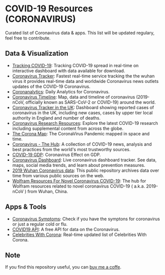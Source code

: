 # COVID-19 Resources (CORONAVIRUS)

Curated list of Coronavirus data & apps. This list will be updated regulary, feel free to contribute.


## Data & Visualization
- [Tracking COVID-19](https://www.arcgis.com/apps/opsdashboard/index.html#/bda7594740fd40299423467b48e9ecf6): Tracking COVID-19 spread in real-time on interactive dashboard with data available for download.
- [Coronavirus Tracker](https://thevirustracker.com/): Fastest real-time service tracking the the wuhan virus it provides real-time data and worldwide Coronavirus news outlets updates of the COVID-19 Coronavirus.
- [Coronanalytics](https://coronanalytics.com/): Daily Analytics for Coronavirus.
- [Coronavirus Timeline](https://bnonews.com/index.php/2020/02/the-latest-coronavirus-cases/): Map, data and timeline of coronavirus (2019-nCoV, officially known as SARS-CoV-2 or COVID-19) around the world.
- [Coronavirus Tracker in the UK](https://www.gov.uk/government/publications/covid-19-track-coronavirus-cases): Dashboard showing reported cases of coronavirus in the UK, including new cases, cases by upper tier local authority in England and number of deaths.
- [Coronavirus Research Resources](https://pages.semanticscholar.org/coronavirus-research): Explore the latest COVID-19 research including supplemental content from across the globe.
- [The Corona Map](https://www.thecoronamap.com/): The CoronaVirus Pandemic mapped in space and time.
- [Coronavirus - The Hub](https://flipboard.com/@health/coronavirus-the-hub-mbc9fs4t93llu0mb): A collection of COVID-19 news, analysis and best practices from the world's most trustworthy sources.
- [COVID-19 GDP](https://coronavirus.clevermaps.io/): Coronavirus Effect on GDP.
- [Coronavirus Dashboard](https://ncov2019.live/): Live coronavirus dashboard tracker. See data, maps, social media trends, and learn about prevention measures.
- [2019 Wuhan Coronavirus data](https://github.com/globalcitizen/2019-wuhan-coronavirus-data/): This public repository archives data over time from various public sources on the web.
- [Wolfram Resources For Novel Coronavirus COVID-19](https://community.wolfram.com/groups/-/m/t/1872608): The hub for Wolfram resources related to novel coronavirus COVID-19 ( a.k.a. 2019-nCoV ) from Wuhan, China.

## Apps & Tools
- [Coronavirus Symptoms](https://www.coronavirus-signs-and-symptoms.com/): Check if you have the symptons for coronavirus or just a regular cold or flu.
- [COVID19 API](https://covid19api.com/): A free API for data on the Coronavirus.
- [Celebrities With Corona](https://www.celebritieswithcorona.com/): Real-time updated list of Celebrities With Corona.

## Note
If you find this repository useful, you can [buy me a coffe](https://ko-fi.com/bayualsyah).
